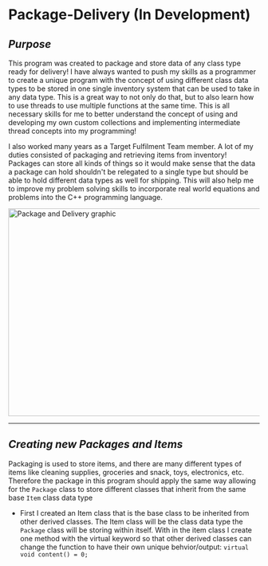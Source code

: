 # Package-Delivery (In Development)

_Purpose_
-----------------------------------------------------------------------------------------------------------------
This program was created to package and store data of any class type ready for delivery! I have always wanted to push my skills as a programmer to create a unique program with the concept of using different class data types to be stored in one single inventory system that can be used to take in any data type. This is a great way to not only do that, but to also learn how to use threads to use multiple functions at the same time. This is all necessary skills for me to better understand the concept of using and developing my own custom collections and implementing intermediate thread concepts into my programming! 

I also worked many years as a Target Fulfilment Team member. A lot of my duties consisted of packaging and retrieving items from inventory! Packages can store all kinds of things so it would make sense that the data a package can hold shouldn't be relegated to a single type but should be able to hold different data types as well for shipping. This will also help me to improve my problem solving skills to incorporate real world equations and problems into the C++ programming language.

<img width="1756" height="417" alt="Package and Delivery graphic" src="https://github.com/user-attachments/assets/1e91a23c-f79e-4c81-81a7-38bb127532fc" />

-----------------------------------------------------------------------------------------------------------------

_Creating new Packages and Items_
-----------------------------------------------------------------------------------------------------------------
Packaging is used to store items, and there are many different types of items like cleaning supplies, groceries and snack, toys, electronics, etc. Therefore the package in this program should apply the same way allowing for the ```Package``` class to store different classes that inherit from the same base ```Item``` class data type

- First I created an Item class that is the base class to be inherited from other derived classes. The Item class will be the class data type the ```Package``` class will be storing within itself. With in the item class I create one method with the virtual keyword so that other derived classes can change the function to have their own unique behvior/output: 
  ```virtual void content() = 0;```
